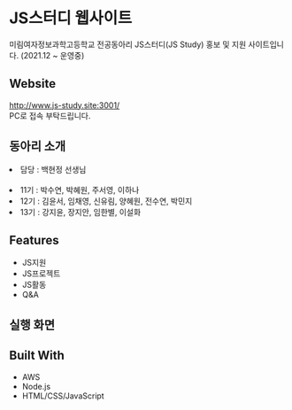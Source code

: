 # JS스터디 웹사이트
미림여자정보과학고등학교 전공동아리 JS스터디(JS Study) 홍보 및 지원 사이트입니다.
(2021.12 ~ 운영중)

Website
--------------------
http://www.js-study.site:3001/ <br>
PC로 접속 부탁드립니다.

동아리 소개
--------------------
<li>담당 : 백현정 선생님</li><br>
<li>11기 : 박수연, 박혜원, 주서영, 이하나</li>
<li>12기 : 김윤서, 임채영, 신유림, 양혜원, 전수연, 박민지</li>
<li>13기 : 강지윤, 장지안, 임한별, 이설화</li>


Features
--------------------
<ul>
  <li>JS지원</li>
  <li>JS프로젝트</li>
  <li>JS활동</li>
  <li>Q&A</li>
</ul>

실행 화면
--------------------

Built With
--------------------
<ul>
  <li>AWS</li>
  <li>Node.js</li>
  <li>HTML/CSS/JavaScript</li>
</ul>
